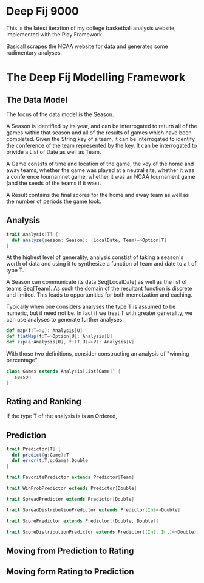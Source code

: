 Deep Fij 9000
=============

This is the latest iteration of my college basketball analysis website, implemented with the Play Framework.

Basicall scrapes the NCAA website for data and generates some rudimentary analyses.

The Deep Fij Modelling Framework
================================
The Data Model
--------------

The focus of the data model is the Season.  

A Season is identified by its year, and can be interrogated to return all of the games within that season and all of the results of games which have been completed.  Given the String key of a team, it can be interrogated to identify the conference of the team represented by the key.  It can be interrogated to privide a List of Date as well as Team. 

A Game conssts of time and location of the game, the key of the home and away teams, whether the game was played at a neutral site, whether it was a conference tournamnet game, whether it was an NCAA tournament game (and the seeds of the teams if it was).  

A Result contains the final scores for the home and away team as well as the number of periods the game took.

Analysis
--------
```scala
trait Analysis[T] {
  def analyze(season: Season): (LocalDate, Team)=>Option[T]
}
```

At the highest level of generality, analysis constist of taking a season's worth of data and using it to synthesize a function of team and date to a t of type T.

A Season can communicate its data Seq[LocalDate] as well as the list of teams Seq[Team].  As such the domain of the resultant function is discrete and limited.  This leads to opportunities for both memoization and caching.

Typically when one considers analyses the type T is assumed to be numeric, but it need not be.  In fact if we treat T with greater generality, we can use analyses to generate further analyses.
```scala
def map(f:T=>U): Analysis[U] 
def flatMap(f:T=>Option[U]: Analysis[U]
def zip(a:Analysis[U], f:(T,U)=>V): Analysis[V]
```
With those two definitions, consider constructing an analysis of "winning percentage"
```scala
class Games extends Analysis[List[Game]] {
   season  
}
``` 

Rating and Ranking
------------------



If the type T of the analysis is is an Ordered, 

Prediction
----------

```scala
trait Predictor[T] {
  def predict(g:Game):T
  def error(t:T,g:Game):Double
}
```

```scala
trait FavoritePredictor extends Predictor[Team]
```
```scala
trait WinProbPredictor extends Predictor[Double]
```
```scala
trait SpreadPredictor extends Predictor[Double]
```
```scala
trait SpreadDistributionPredictor extends Predictor[Int=>Double]
```
```scala
trait ScorePredictor extends Predictor[(Double, Double)]
```
```scala
trait ScoreDistributionPredictor extends Predictor[(Int, Int)=>Double)]
```


Moving from Prediction to Rating
--------------------------------


Moving form Rating to Prediction
--------------------------------

